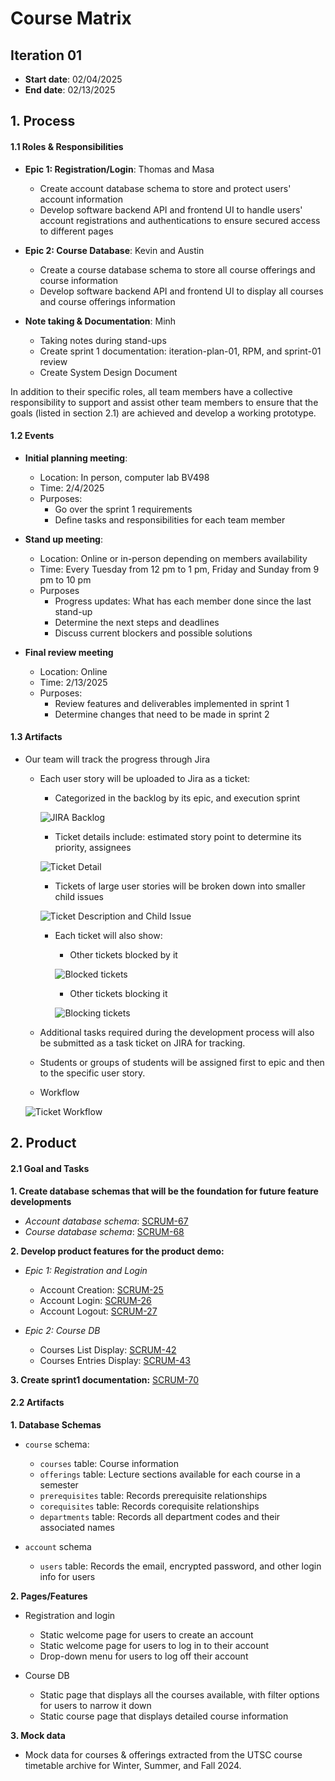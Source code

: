 # Course Matrix
## Iteration 01
- **Start date**: 02/04/2025
- **End date**: 02/13/2025

## 1. Process
#### 1.1 Roles & Responsibilities
- **Epic 1: Registration/Login**: Thomas and Masa
  - Create account database schema to store and protect users' account information
  - Develop software backend API and frontend UI to handle users' account registrations and authentications to ensure secured access to different pages

- **Epic 2: Course Database**: Kevin and Austin
  - Create a course database schema to store all course offerings and course information
  - Develop software backend API and frontend UI to display all courses and course offerings information

- **Note taking & Documentation**: Minh
  - Taking notes during stand-ups
  - Create sprint 1 documentation: iteration-plan-01, RPM, and sprint-01 review
  - Create System Design Document

In addition to their specific roles, all team members have a collective responsibility to support and assist other team members to ensure that the goals (listed in section 2.1) are achieved and develop a working prototype.

#### 1.2 Events
- **Initial planning meeting**:
  - Location: In person, computer lab BV498
  - Time: 2/4/2025
  - Purposes:
    - Go over the sprint 1 requirements
    - Define tasks and responsibilities for each team member

- **Stand up meeting**:
  - Location: Online or in-person depending on members availability
  - Time: Every Tuesday from 12 pm to 1 pm, Friday and Sunday from 9 pm to 10 pm
  - Purposes
    - Progress updates: What has each member done since the last stand-up
    - Determine the next steps and deadlines
    - Discuss current blockers and possible solutions

- **Final review meeting**
  - Location: Online
  - Time: 2/13/2025
  - Purposes:
    - Review features and deliverables implemented in sprint 1 
    - Determine changes that need to be made in sprint 2

#### 1.3 Artifacts
- Our team will track the progress through Jira
  - Each user story will be uploaded to Jira as a ticket:
    - Categorized in the backlog by its epic, and execution sprint
    
    ![JIRA Backlog](./images/JIRA_Backlog.png)
    
    - Ticket details include: estimated story point to determine its priority, assignees
    
    ![Ticket Detail](./images/Ticket_Detail.png)
    
    - Tickets of large user stories will be broken down into smaller child issues
    
    ![Ticket Description and Child Issue](./images/Ticket_Description_and_Child_Issue.png)
    
    - Each ticket will also show:
      - Other tickets blocked by it
      
      ![Blocked tickets](./images/Blocked_ticket.png)
      
      - Other tickets blocking it
      
      ![Blocking tickets](./images/Blocking_tickets.png)
      
  - Additional tasks required during the development process will also be submitted as a task ticket on JIRA for tracking.
  - Students or groups of students will be assigned first to epic and then to the specific user story.
  - Workflow
  
  ![Ticket Workflow](./images/Ticket_Workflow.png)

## 2. Product
#### 2.1 Goal and Tasks
**1. Create database schemas that will be the foundation for future feature developments**
  - *Account database schema*: [SCRUM-67](https://cscc01-course-matrix.atlassian.net/browse/SCRUM-67?atlOrigin=eyJpIjoiNGVjOGU4ZGZkZWMzNDVlYzljZjgxMzNhMGI1Y2MyOGEiLCJwIjoiaiJ9)
  - *Course database schema*: [SCRUM-68](https://cscc01-course-matrix.atlassian.net/browse/SCRUM-68?atlOrigin=eyJpIjoiYjg1ZjkxN2IwMzE4NGVlNmE2YmU3YjZlM2ZjNThjZGMiLCJwIjoiaiJ9)

**2. Develop product features for the product demo:**
  - *Epic 1: Registration and Login*
    - Account Creation: [SCRUM-25](https://cscc01-course-matrix.atlassian.net/browse/SCRUM-25?atlOrigin=eyJpIjoiNTU0NWE3OTQ3MjgwNDYwNzgzNTM5MjI2NmFjMDc4ZWMiLCJwIjoiaiJ9)
    - Account Login: [SCRUM-26](https://cscc01-course-matrix.atlassian.net/browse/SCRUM-26?atlOrigin=eyJpIjoiMmRkZWQyMjQzMDhlNDQ5MGEwNTRjYjBhMDM2ZDE5YjUiLCJwIjoiaiJ9)
    - Account Logout: [SCRUM-27](https://cscc01-course-matrix.atlassian.net/browse/SCRUM-27?atlOrigin=eyJpIjoiYmY4ZmExZTZmN2VkNGViZTkzNDA4ZjZhZTJlMWE0YTciLCJwIjoiaiJ9)

  - *Epic 2: Course DB*
    - Courses List Display: [SCRUM-42](https://cscc01-course-matrix.atlassian.net/browse/SCRUM-42?atlOrigin=eyJpIjoiYTMzZWI2OGQxYmUyNDc2MmE4MTM5ZjA2M2I3NWFmYWUiLCJwIjoiaiJ9)
    - Courses Entries Display: [SCRUM-43](https://cscc01-course-matrix.atlassian.net/browse/SCRUM-43?atlOrigin=eyJpIjoiYzIxMTdkN2ZkYjc3NGU1NWJhNTAxZDE3ODA4NTM2ZmIiLCJwIjoiaiJ9)

**3. Create sprint1 documentation:** [SCRUM-70](https://cscc01-course-matrix.atlassian.net/browse/SCRUM-70?atlOrigin=eyJpIjoiNGE5YWQ3MzU5YTg3NGI1ODgyNjk2YTBlOWY4ZDgzMDkiLCJwIjoiaiJ9)

#### 2.2 Artifacts
**1. Database Schemas**
  - `course` schema:
    - `courses` table: Course information
    - `offerings` table: Lecture sections available for each course in a semester
    - `prerequisites` table: Records prerequisite relationships
    - `corequisites` table: Records corequisite relationships 
    - `departments` table: Records all department codes and their associated names

    
  - `account` schema
    - `users` table: Records the email, encrypted password, and other login info for users

**2. Pages/Features**
  - Registration and login
    - Static welcome page for users to create an account
    - Static welcome page for users to log in to their account
    - Drop-down menu for users to log off their account
  
  - Course DB
    - Static page that displays all the courses available, with filter options for users to narrow it down
    - Static course page that displays detailed course information

**3. Mock data**
  - Mock data for courses & offerings extracted from the UTSC course timetable archive for Winter, Summer, and Fall 2024.
